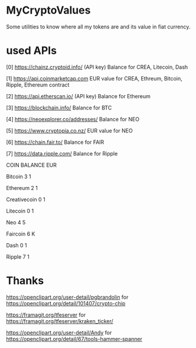 # MyCryptoValues
Some utilities to know where all my tokens are and its value in fiat currency.

# used APIs
[0] https://chainz.cryptoid.info/ (API key)
Balance for CREA, Litecoin, Dash

[1] https://api.coinmarketcap.com
EUR value for CREA, Ethreum, Bitcoin, Ripple, Ethereum contract

[2] https://api.etherscan.io/ (API key)
Balance for Ethereum

[3] https://blockchain.info/
Balance for BTC

[4] https://neoexplorer.co/addresses/
Balance for NEO

[5] https://www.cryptopia.co.nz/
EUR value for NEO

[6] https://chain.fair.to/
Balance for FAIR

[7] https://data.ripple.com/
Balance for Ripple


COIN			BALANCE	EUR

Bitcoin			3		1

Ethereum		2		1

Creativecoin	0		1

Litecoin		0		1

Neo				4		5

Faircoin		6		K

Dash			0		1

Ripple			7		1


# Thanks
https://openclipart.org/user-detail/pgbrandolin for https://openclipart.org/detail/101407/crypto-chip

https://framagit.org/tfeserver for https://framagit.org/tfeserver/kraken_ticker/

https://openclipart.org/user-detail/Andy for https://openclipart.org/detail/67/tools-hammer-spanner
